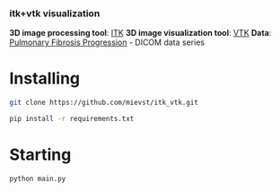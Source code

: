 ### itk+vtk visualization

**3D image processing tool**: [ITK](https://itk.org/Doxygen/html/index.html)
**3D image visualization tool**: [VTK](https://vtk.org/)
**Data**: [Pulmonary Fibrosis Progression](https://www.kaggle.com/competitions/osic-pulmonary-fibrosis-progression/data?select=test) - DICOM data series


# Installing

```bash
git clone https://github.com/mievst/itk_vtk.git
```

```bash
pip install -r requirements.txt
```

# Starting

```bash
python main.py
```
